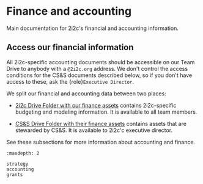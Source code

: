 # Finance and accounting

Main documentation for 2i2c's financial and accounting information.

## Access our financial information

All 2i2c-specific accounting documents should be accessible on our Team Drive to anybody with a `@2i2c.org` address.
We don't control the access conditions for the CS&S documents described below, so if you don't have access to these, ask the {role}`Executive Director`.

We split our financial and accounting data between two places:

- [2i2c Drive Folder with our finance assets](https://drive.google.com/drive/folders/1D5NQKhPDP6zMQ8EdLcMOceTz-ek81nmX?usp=sharing) contains 2i2c-specific budgeting and modeling information. It is available to all team members.

- [CS&S Drive Folder with their finance assets](https://drive.google.com/drive/folders/115EIa6cD4BNGIqOd2i7Rqu3MgsM73lgR?usp=sharing) contains assets that are stewarded by CS&S. It is available to 2i2c'c executive director.

See these subsections for more information about accounting and finance.

```{toctree}
:maxdepth: 2

strategy
accounting
grants
```
